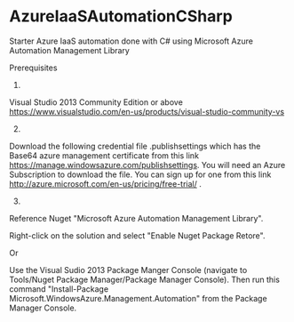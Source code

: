 # AzureIaaSAutomationCSharp
Starter Azure IaaS automation done with C# using Microsoft Azure Automation Management Library

Prerequisites

1. 
Visual Studio 2013 Community Edition or above https://www.visualstudio.com/en-us/products/visual-studio-community-vs

2.   
Download the following credential file .publishsettings which has the Base64 azure management certificate 
from this link https://manage.windowsazure.com/publishsettings. You will need an Azure Subscription to download the file. 
You can sign up for one from this link http://azure.microsoft.com/en-us/pricing/free-trial/ .

3.   
Reference Nuget "Microsoft Azure Automation Management Library".

  Right-click on the solution and select "Enable Nuget Package Retore".

  Or

  Use the Visual Sudio 2013 Package Manger Console (navigate to Tools/Nuget Package Manager/Package Manager Console). 
  Then run this command "Install-Package Microsoft.WindowsAzure.Management.Automation" from the Package Manager Console.

